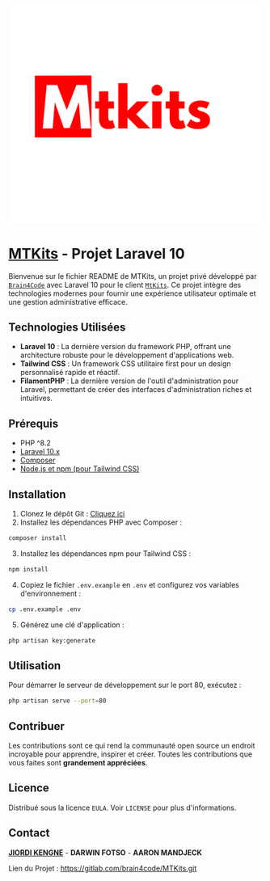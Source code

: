 <img src="public/images/logo.jpg" alt="logo">

# [MTKits](https://mtkits.evenafro.ca) - Projet Laravel 10

Bienvenue sur le fichier README de MTKits, un projet privé développé par
[`Brain4Code`](public/images/b4c.png)
avec Laravel 10 pour le client [`MtKits`](public/images/logo.jpg). Ce projet intègre des technologies
modernes pour fournir une expérience utilisateur optimale et une gestion administrative efficace.

## Technologies Utilisées

- **Laravel 10** : La dernière version du framework PHP, offrant une architecture robuste pour le développement
  d'applications web.
- **Tailwind CSS** : Un framework CSS utilitaire first pour un design personnalisé rapide et réactif.
- **FilamentPHP** : La dernière version de l'outil d'administration pour Laravel, permettant de créer des interfaces
  d'administration riches et intuitives.

## Prérequis

- PHP ^8.2
- [Laravel 10.x](https://laravel.com/10.x)
- [Composer](https://getcomposer.org)
- [Node.js et npm (pour Tailwind CSS)](https://tailwindcss.com)

## Installation

1. Clonez le dépôt Git : <a href="https://gitlab.com/brain4code/mtkits.git">Cliquez ici</a>
2. Installez les dépendances PHP avec Composer :

```bash
composer install
```

3. Installez les dépendances npm pour Tailwind CSS :

```bash
npm install
```

4. Copiez le fichier `.env.example` en `.env` et configurez vos variables d'environnement :

```bash
cp .env.example .env
```

5. Générez une clé d'application :

```bash
php artisan key:generate
```

## Utilisation

Pour démarrer le serveur de développement sur le port 80, exécutez :

```bash
php artisan serve --port=80
```

## Contribuer

Les contributions sont ce qui rend la communauté open source un endroit incroyable pour apprendre, inspirer et créer.
Toutes les contributions que vous faites sont **grandement appréciées**.

## Licence

Distribué sous la licence `EULA`. Voir `LICENSE` pour plus d'informations.

## Contact

**[JIORDI KENGNE](https://wa.me/237682786315)** - **DARWIN FOTSO** - **AARON MANDJECK**

Lien du Projet : https://gitlab.com/brain4code/MTKits.git
